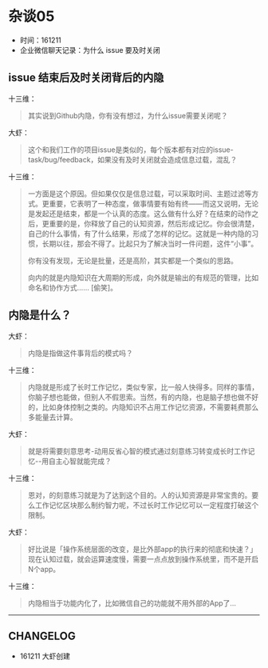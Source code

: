 # 杂谈05


- 时间：161211
- 企业微信聊天记录：为什么 issue 要及时关闭

## issue 结束后及时关闭背后的内隐

十三维：

> 其实说到Github内隐，你有没有想过，为什么issue需要关闭呢？

大虾：

>这个和我们工作的项目issue是类似的，每个版本都有对应的issue-task/bug/feedback，如果没有及时关闭就会造成信息过载，混乱？

十三维：

>一方面是这个原因。但如果仅仅是信息过载，可以采取时间、主题过滤等方式。更重要，它表明了一种态度，做事情要有始有终——而这又说明，无论是发起还是结束，都是一个认真的态度。这么做有什么好？在结束的动作之后，更重要的是，你释放了自己的认知资源，然后形成记忆。你会很清楚，自己的什么事情，有了什么结果，形成了怎样的记忆。这就是一种内隐的习惯，长期以往，那会不得了。比起只为了解决当时一件问题，这件“小事”。
>
>你有没有发现，无论是批量，还是高阶，其实都是一个类似的思路。
>
>向内的就是内隐知识在大周期的形成，向外就是输出的有规范的管理，比如命名和协作方式…… [偷笑]。

## 内隐是什么？

大虾：

> 内隐是指做这件事背后的模式吗？

十三维：

> 内隐就是形成了长时工作记忆，类似专家，比一般人快得多。同样的事情，你脑子想也能做，但别人不假思索。当然，有的内隐，也是脑子想也做不好的，比如身体控制之类的。内隐知识不占用工作记忆资源，不需要耗费那么多能量去计算。

大虾：

> 就是将需要刻意思考-动用反省心智的模式通过刻意练习转变成长时工作记忆--用自主心智就能完成？

十三维：

>恩对，的刻意练习就是为了达到这个目的。人的认知资源是非常宝贵的。要么工作记忆区块那么制约智力呢，不过长时工作记忆可以一定程度打破这个限制。

大虾：

> 好比说是「操作系统层面的改变，是比外部app的执行来的彻底和快速？」现在认知过载，就会运算速度慢，需要一点点放到操作系统里，而不是开启N个app。

十三维：

> 内隐相当于功能内化了，比如微信自己的功能就不用外部的App了…

---

## CHANGELOG

- 161211 大虾创建